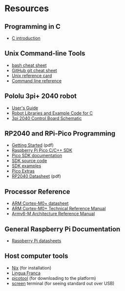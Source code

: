 # Resources

## Programming in C

- [C introduction](https://www.w3schools.com/c/c_intro.php)

## Unix Command-line Tools

- [bash cheat sheet](https://github.com/RehanSaeed/Bash-Cheat-Sheet)
- [GitHub git cheat sheet](https://training.github.com/downloads/github-git-cheat-sheet/)
- [Unix reference card](https://www.cs.jhu.edu/%7Ejoanne/unixRC.pdf)
- [Command line reference](https://ss64.com)

## Pololu 3pi+ 2040 robot

- [User's Guide](https://www.pololu.com/docs/0J86)
- [Robot Libraries and Example Code for C](https://github.com/pololu/pololu-3pi-2040-robot/tree/master/c)
- [3pi 2040 Control Board Schematic](https://www.pololu.com/file/0J1940/3pi-2040-control-board-schematic.pdf)

## RP2040 and RPi-Pico Programming

- [Getting Started](https://datasheets.raspberrypi.com/pico/getting-started-with-pico.pdf) (pdf)
- [Raspberry Pi Pico C/C++ SDK](https://datasheets.raspberrypi.com/pico/raspberry-pi-pico-c-sdk.pdf)
- [Pico SDK documentation](https://www.raspberrypi.com/documentation/pico-sdk/)
- [SDK source code](https://github.com/raspberrypi/pico-sdk)
- [SDK examples](https://github.com/raspberrypi/pico-examples)
- [Pico Extras](https://github.com/raspberrypi/pico-extras)
- [RP2040 Datasheet](https://datasheets.raspberrypi.com/rp2040/rp2040-datasheet.pdf) (pdf)

## Processor Reference

- [ARM Cortex-M0+ datasheet](https://developer.arm.com/documentation/102835/latest/)
- [ARM Cortex-M0+ Technical Reference Manual](https://developer.arm.com/documentation/ddi0484/latest/)
- [Armv6-M Architecture Reference Manual](https://developer.arm.com/documentation/ddi0419/latest/)

## General Raspberry Pi Documentation

- [Raspberry Pi datasheets](https://datasheets.raspberrypi.com)

## Host computer tools

- [Nix](https://nixos.org) (for installation)
- [Lingua Franca](https://lf-lang.org)
- [picotool](https://github.com/raspberrypi/picotool) (for downloading to the platform)
- [screen](https://dev.to/thiht/learn-to-use-screen-a-terminal-multiplexer-gl) terminal (for seeing standard out over USB)



